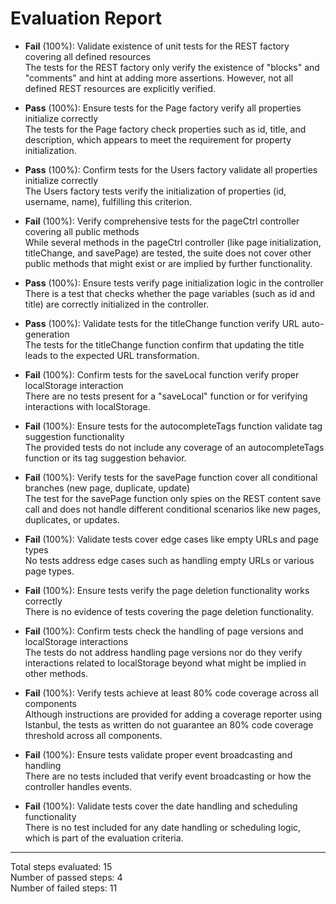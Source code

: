 # Evaluation Report

- **Fail** (100%): Validate existence of unit tests for the REST factory covering all defined resources  
  The tests for the REST factory only verify the existence of "blocks" and "comments" and hint at adding more assertions. However, not all defined REST resources are explicitly verified.

- **Pass** (100%): Ensure tests for the Page factory verify all properties initialize correctly  
  The tests for the Page factory check properties such as id, title, and description, which appears to meet the requirement for property initialization.

- **Pass** (100%): Confirm tests for the Users factory validate all properties initialize correctly  
  The Users factory tests verify the initialization of properties (id, username, name), fulfilling this criterion.

- **Fail** (100%): Verify comprehensive tests for the pageCtrl controller covering all public methods  
  While several methods in the pageCtrl controller (like page initialization, titleChange, and savePage) are tested, the suite does not cover other public methods that might exist or are implied by further functionality.

- **Pass** (100%): Ensure tests verify page initialization logic in the controller  
  There is a test that checks whether the page variables (such as id and title) are correctly initialized in the controller.

- **Pass** (100%): Validate tests for the titleChange function verify URL auto-generation  
  The tests for the titleChange function confirm that updating the title leads to the expected URL transformation.

- **Fail** (100%): Confirm tests for the saveLocal function verify proper localStorage interaction  
  There are no tests present for a "saveLocal" function or for verifying interactions with localStorage.

- **Fail** (100%): Ensure tests for the autocompleteTags function validate tag suggestion functionality  
  The provided tests do not include any coverage of an autocompleteTags function or its tag suggestion behavior.

- **Fail** (100%): Verify tests for the savePage function cover all conditional branches (new page, duplicate, update)  
  The test for the savePage function only spies on the REST content save call and does not handle different conditional scenarios like new pages, duplicates, or updates.

- **Fail** (100%): Validate tests cover edge cases like empty URLs and page types  
  No tests address edge cases such as handling empty URLs or various page types.

- **Fail** (100%): Ensure tests verify the page deletion functionality works correctly  
  There is no evidence of tests covering the page deletion functionality.

- **Fail** (100%): Confirm tests check the handling of page versions and localStorage interactions  
  The tests do not address handling page versions nor do they verify interactions related to localStorage beyond what might be implied in other methods.

- **Fail** (100%): Verify tests achieve at least 80% code coverage across all components  
  Although instructions are provided for adding a coverage reporter using Istanbul, the tests as written do not guarantee an 80% code coverage threshold across all components.

- **Fail** (100%): Ensure tests validate proper event broadcasting and handling  
  There are no tests included that verify event broadcasting or how the controller handles events.

- **Fail** (100%): Validate tests cover the date handling and scheduling functionality  
  There is no test included for any date handling or scheduling logic, which is part of the evaluation criteria.

---

Total steps evaluated: 15  
Number of passed steps: 4  
Number of failed steps: 11